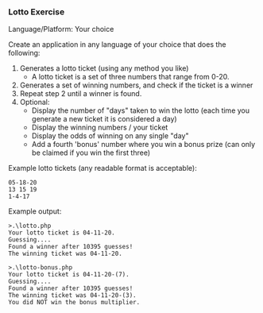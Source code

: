 ### Lotto Exercise



Language/Platform: Your choice


Create an application in any language of your choice that does the following:

1. Generates a lotto ticket (using any method you like)
   * A lotto ticket is a set of three numbers that range from 0-20.
2. Generates a set of winning numbers, and check if the ticket is a winner
3. Repeat step 2 until a winner is found.
4. Optional:
   * Display the number of "days" taken to win the lotto (each time you generate a new ticket it is considered a day)
   * Display the winning numbers / your ticket
   * Display the odds of winning on any single "day"
   * Add a fourth 'bonus' number where you win a bonus prize (can only be claimed if you win the first three)
  

Example lotto tickets (any readable format is acceptable):
```
05-18-20
13 15 19
1-4-17
```

Example output:
```
>.\lotto.php
Your lotto ticket is 04-11-20.
Guessing....
Found a winner after 10395 guesses!
The winning ticket was 04-11-20.
```

```
>.\lotto-bonus.php
Your lotto ticket is 04-11-20-(7).
Guessing....
Found a winner after 10395 guesses!
The winning ticket was 04-11-20-(3).
You did NOT win the bonus multiplier.
```

